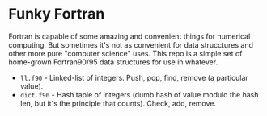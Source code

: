 # Funky Fortran

Fortran is capable of some amazing and convenient things for numerical computing.  But sometimes it's not as convenient for data strucctures and other more pure "computer science" uses.  This repo is a simple set of home-grown Fortran90/95 data structures for use in whatever.

* `ll.f90` - Linked-list of integers.  Push, pop, find, remove (a particular value).
* `dict.f90` - Hash table of integers (dumb hash of value modulo the hash len, but it's the principle that counts).  Check, add, remove.
